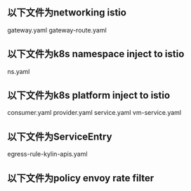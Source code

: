 ## 以下文件为networking  istio
gateway.yaml
gateway-route.yaml

## 以下文件为k8s namespace inject to istio
ns.yaml

## 以下文件为k8s platform inject to istio
consumer.yaml
provider.yaml
service.yaml
vm-service.yaml

## 以下文件为ServiceEntry
egress-rule-kylin-apis.yaml

## 以下文件为policy envoy rate filter
